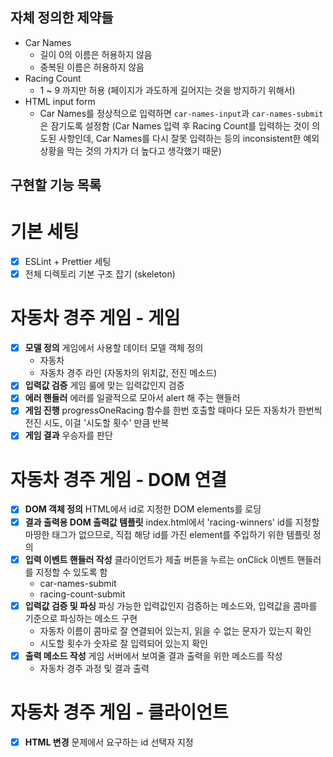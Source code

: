 ## 자체 정의한 제약들

- Car Names
  - 길이 0의 이름은 허용하지 않음
  - 중복된 이름은 허용하지 않음
- Racing Count
  - 1 ~ 9 까지만 허용 (페이지가 과도하게 길어지는 것을 방지하기 위해서)
- HTML input form
  - Car Names를 정상적으로 입력하면 `car-names-input`과 `car-names-submit`은 잠기도록 설정함 (Car Names 입력 후 Racing Count를 입력하는 것이 의도된 사항인데, Car Names를 다시 잘못 입력하는 등의 inconsistent한 예외 상황을 막는 것의 가치가 더 높다고 생각했기 때문)

## 구현할 기능 목록

# 기본 세팅

- [x] ESLint + Prettier 세팅
- [x] 전체 디렉토리 기본 구조 잡기 (skeleton)

# 자동차 경주 게임 - 게임

- [x] **모델 정의** 게임에서 사용할 데이터 모델 객체 정의
  - 자동차
  - 자동차 경주 라인 (자동차의 위치값, 전진 메소드)
- [x] **입력값 검증** 게임 룰에 맞는 입력값인지 검증
- [x] **에러 핸들러** 에러를 일괄적으로 모아서 alert 해 주는 핸들러
- [x] **게임 진행** progressOneRacing 함수를 한번 호출할 때마다 모든 자동차가 한번씩 전진 시도, 이걸 '시도할 횟수' 만큼 반복
- [x] **게임 결과** 우승자를 판단

# 자동차 경주 게임 - DOM 연결

- [x] **DOM 객체 정의** HTML에서 id로 지정한 DOM elements를 로딩
- [x] **결과 출력용 DOM 출력값 템플릿** index.html에서 'racing-winners' id를 지정할 마땅한 태그가 없으므로, 직접 해당 id를 가진 element를 주입하기 위한 템플릿 정의
- [x] **입력 이벤트 핸들러 작성** 클라이언트가 제출 버튼을 누르는 onClick 이벤트 핸들러를 지정할 수 있도록 함
  - car-names-submit
  - racing-count-submit
- [x] **입력값 검증 및 파싱** 파싱 가능한 입력값인지 검증하는 메소드와, 입력값을 콤마를 기준으로 파싱하는 메소드 구현
  - 자동차 이름이 콤마로 잘 연결되어 있는지, 읽을 수 없는 문자가 있는지 확인
  - 시도할 횟수가 숫자로 잘 입력되어 있는지 확인
- [x] **출력 메소드 작성** 게임 서버에서 보여줄 결과 출력을 위한 메소드를 작성
  - 자동차 경주 과정 및 결과 출력

# 자동차 경주 게임 - 클라이언트

- [x] **HTML 변경** 문제에서 요구하는 id 선택자 지정
